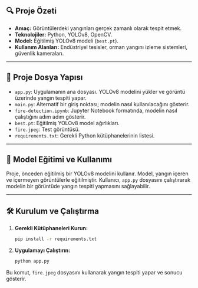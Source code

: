 ## 🔍 Proje Özeti

* **Amaç:** Görüntülerdeki yangınları gerçek zamanlı olarak tespit etmek.
* **Teknolojiler:** Python, YOLOv8, OpenCV.
* **Model:** Eğitilmiş YOLOv8 modeli (`best.pt`).
* **Kullanım Alanları:** Endüstriyel tesisler, orman yangını izleme sistemleri, güvenlik kameraları.

---

## 📁 Proje Dosya Yapısı

* `app.py`: Uygulamanın ana dosyası. YOLOv8 modelini yükler ve görüntü üzerinde yangın tespiti yapar.
* `main.py`: Alternatif bir giriş noktası; modelin nasıl kullanılacağını gösterir.
* `fire-detection.ipynb`: Jupyter Notebook formatında, modelin nasıl çalıştığını adım adım gösterir.
* `best.pt`: Eğitilmiş YOLOv8 model ağırlıkları.
* `fire.jpeg`: Test görüntüsü.
* `requirements.txt`: Gerekli Python kütüphanelerinin listesi.

---

## 🧠 Model Eğitimi ve Kullanımı

Proje, önceden eğitilmiş bir YOLOv8 modelini kullanır. Model, yangın içeren ve içermeyen görüntülerle eğitilmiştir. Kullanıcı, `app.py` dosyasını çalıştırarak modelin bir görüntüde yangın tespiti yapmasını sağlayabilir.

---

## 🛠️ Kurulum ve Çalıştırma

1. **Gerekli Kütüphaneleri Kurun:**

   ```bash
   pip install -r requirements.txt
   ```



2. **Uygulamayı Çalıştırın:**

   ```bash
   python app.py
   ```



Bu komut, `fire.jpeg` dosyasını kullanarak yangın tespiti yapar ve sonucu gösterir.

